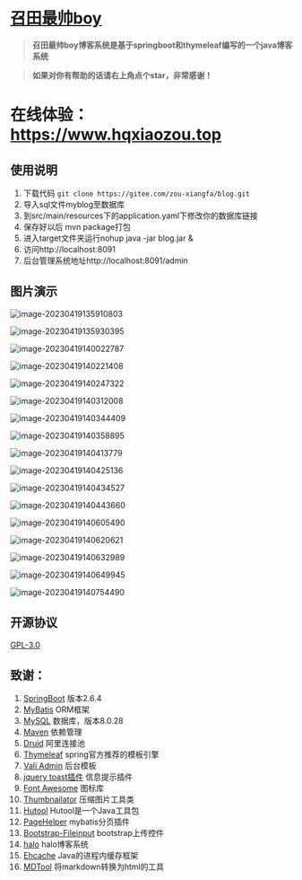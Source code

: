<h1><a href="https://www.hqxiaozou.top">召田最帅boy</a></h1>

>  **召田最帅boy博客系统是基于springboot和thymeleaf编写的一个java博客系统**

>  **如果对你有帮助的话请右上角点个star，非常感谢！**

# 在线体验：https://www.hqxiaozou.top

## 使用说明

1. 下载代码
   `git clone https://gitee.com/zou-xiangfa/blog.git`
2. 导入sql文件myblog至数据库
3. 到src/main/resources下的application.yaml下修改你的数据库链接
4. 保存好以后 mvn package打包
5. 进入target文件夹运行nohup java -jar blog.jar &
6. 访问http://localhost:8091
7. 后台管理系统地址http://localhost:8091/admin

## 图片演示

![image-20230419135910803](https://gitee.com/zou-xiangfa/blog/raw/master/imgs/01.png)

![image-20230419135930395](https://gitee.com/zou-xiangfa/blog/raw/master/imgs/02.png)

![image-20230419140022787](https://gitee.com/zou-xiangfa/blog/raw/master/imgs/03.png)

![image-20230419140221408](https://gitee.com/zou-xiangfa/blog/raw/master/imgs/04.png)

![image-20230419140247322](https://gitee.com/zou-xiangfa/blog/raw/master/imgs/05.png)

![image-20230419140312008](https://gitee.com/zou-xiangfa/blog/raw/master/imgs/06.png)

![image-20230419140344409](https://gitee.com/zou-xiangfa/blog/raw/master/imgs/07.png)

![image-20230419140358895](https://gitee.com/zou-xiangfa/blog/raw/master/imgs/08.png)

![image-20230419140413779](https://gitee.com/zou-xiangfa/blog/raw/master/imgs/09.png)

![image-20230419140425136](https://gitee.com/zou-xiangfa/blog/raw/master/imgs/10.png)

![image-20230419140434527](https://gitee.com/zou-xiangfa/blog/raw/master/imgs/11.png)

![image-20230419140443660](https://gitee.com/zou-xiangfa/blog/raw/master/imgs/12.png)

![image-20230419140605490](https://gitee.com/zou-xiangfa/blog/raw/master/imgs/14.png)

![image-20230419140620621](https://gitee.com/zou-xiangfa/blog/raw/master/imgs/15.png)

![image-20230419140632989](https://gitee.com/zou-xiangfa/blog/raw/master/imgs/16.png)

![image-20230419140649945](https://gitee.com/zou-xiangfa/blog/raw/master/imgs/17.png)

![image-20230419140754490](C:\Users\lenovo_ID3\AppData\Roaming\Typora\typora-user-images\image-20230419140754490.png)

## 开源协议

[GPL-3.0](/LICENSE)

## 致谢：

1. [SpringBoot](http://spring.io/projects/spring-boot) 版本2.6.4
2. [MyBatis](http://www.mybatis.org/mybatis-3/) ORM框架
3. [MySQL](https://www.mysql.com/) 数据库，版本8.0.28
4. [Maven](http://maven.apache.org/)  依赖管理
5. [Druid](https://github.com/alibaba/druid/) 阿里连接池
6. [Thymeleaf](https://www.thymeleaf.org/) spring官方推荐的模板引擎
7. [Vali Admin](https://github.com/pratikborsadiya/vali-admin) 后台模板
8. [jquery toast插件](http://www.jqueryfuns.com/resource/2412) 信息提示插件
9. [Font Awesome](http://www.fontawesome.com.cn/faicons/) 图标库
10. [Thumbnailator](https://github.com/coobird/thumbnailator) 压缩图片工具类
11. [Hutool](http://hutool.mydoc.io/) Hutool是一个Java工具包
12. [PageHelper](https://pagehelper.github.io/) mybatis分页插件
13. [Bootstrap-Fileinput](https://github.com/kartik-v/bootstrap-fileinput) bootstrap上传控件
14. [halo](https://github.com/ruibaby/halo)  halo博客系统
15. [Ehcache](http://www.ehcache.org/) Java的进程内缓存框架
16. [MDTool](https://github.com/cevin15/MDTool) 将markdown转换为html的工具